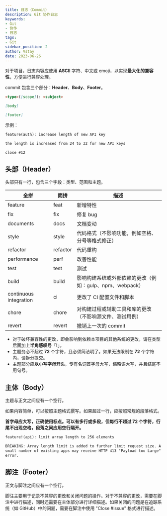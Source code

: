 ```yaml
---
title: 日志（Commit）
description: Git 协作日志
keywords:
- Git
- 协作
- 日志
tags:
- Git
sidebar_position: 2
author: Vstay
date: 2023-06-26
---
```


对于项目，日志内容应使用 **ASCII** 字符、中文或 emoji，以实现**最大化的兼容性**，方便进行兼容处理。

commit 包含三个部分：**Header**、**Body**、**Footer**。

```markdown
<type>([scope]): <subject>

[body]

[footer]
```

示例：

```markdown
feature(auth): increase length of new API key

the length is increased from 24 to 32 for new API keys

close #12
```

## 头部（Header）

头部只有一行，包含三个字段：类型、范围和主题。

| 全拼                   | 简拼     | 描述                                                     |
| ---------------------- | -------- | -------------------------------------------------------- |
| feature                | feat     | 新增特性                                                 |
| fix                    | fix      | 修复 bug                                                 |
| documents              | docs     | 文档变动                                                 |
| style                  | style    | 代码格式（不影响功能，例如空格、分号等格式修正）         |
| refactor               | refactor | 代码重构                                                 |
| performance            | perf     | 改善性能                                                 |
| test                   | test     | 测试                                                     |
| build                  | build    | 影响构建系统或外部依赖的更改（例如：gulp、npm、webpack） |
| continuous integration | ci       | 更改了 CI 配置文件和脚本                                 |
| chore                  | chore    | 对构建过程或辅助工具和库的更改（不影响源文件、测试用例） |
| revert                 | revert   | 撤销上一次的 commit                                      |

- 对于破坏兼容性的更改，即会影响到依赖本项目的其他系统的更改，请在类型后面加上**半角感叹号**「**!**」。
- 主题务必不超过 **72** 个字符，且必须简洁明了。如果无法限制在 **72** 个字符内，请拆分提交。
- 主题部分应**以小写字母开头**，专有名词首字母大写，缩略语大写，并且结尾不用句号。

## 主体（Body）

主题与正文之间应有一个空行。

如果内容简单，可以按照主题格式撰写。如果超过一行，应按照常规的段落格式。

**首字母应大写，正确使用标点。可以有多行或多段，但每行不超过 72 个字符，行尾不出现空格，段落之间应用空行隔开。**

```markdown
feature!(api): limit array length to 256 elements

BREAKING: Array length limit is added to further limit request size. A
small number of existing apps may receive HTTP 413 "Payload too Large"
error.
```

## 脚注（Footer）

正文与脚注之间应有一个空行。

脚注主要用于记录不兼容的更改和关闭问题的操作。对于不兼容的更改，需要在脚注中进行描述，同时还需要在主体部分进行详细描述。如果关闭的问题是在追踪系统（如 GitHub）中的问题，需要在脚注中使用 "Close #issue" 格式进行描述。
